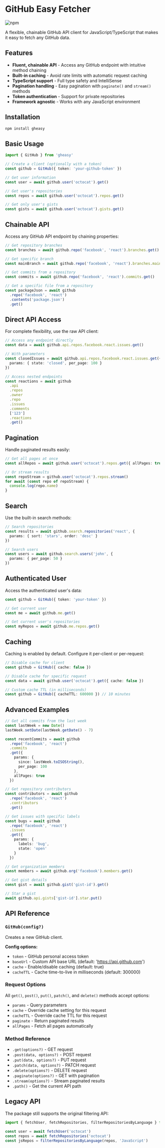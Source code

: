 # GitHub Easy Fetcher

![npm](https://img.shields.io/npm/v/gheasy)

A flexible, chainable GitHub API client for JavaScript/TypeScript that makes it easy to fetch any GitHub data.

## Features

- **Fluent, chainable API** - Access any GitHub endpoint with intuitive method chaining
- **Built-in caching** - Avoid rate limits with automatic request caching
- **TypeScript support** - Full type safety and IntelliSense
- **Pagination handling** - Easy pagination with `paginate()` and `stream()` methods
- **Token authentication** - Support for private repositories
- **Framework agnostic** - Works with any JavaScript environment

## Installation

```bash
npm install gheasy
```

## Basic Usage

```typescript
import { GitHub } from 'gheasy'

// Create a client (optionally with a token)
const github = GitHub({ token: 'your-github-token' })

// Get user information
const user = await github.user('octocat').get()

// Get user's repositories
const repos = await github.user('octocat').repos.get()

// Get only user's gists
const gists = await github.user('octocat').gists.get()
```

## Chainable API

Access any GitHub API endpoint by chaining properties:

```typescript
// Get repository branches
const branches = await github.repo('facebook', 'react').branches.get()

// Get specific branch
const mainBranch = await github.repo('facebook', 'react').branches.main.get()

// Get commits from a repository
const commits = await github.repo('facebook', 'react').commits.get()

// Get a specific file from a repository
const packageJson = await github
  .repo('facebook', 'react')
  .contents('package.json')
  .get()
```

## Direct API Access

For complete flexibility, use the raw API client:

```typescript
// Access any endpoint directly
const data = await github.api.repos.facebook.react.issues.get()

// With parameters
const closedIssues = await github.api.repos.facebook.react.issues.get({
  params: { state: 'closed', per_page: 100 }
})

// Access nested endpoints
const reactions = await github
  .api
  .repos
  .owner
  .repo
  .issues
  .comments
  ['123']
  .reactions
  .get()
```

## Pagination

Handle paginated results easily:

```typescript
// Get all pages at once
const allRepos = await github.user('octocat').repos.get({ allPages: true })

// Or stream results
const repoStream = github.user('octocat').repos.stream()
for await (const repo of repoStream) {
  console.log(repo.name)
}
```

## Search

Use the built-in search methods:

```typescript
// Search repositories
const results = await github.search.repositories('react', {
  params: { sort: 'stars', order: 'desc' }
})

// Search users
const users = await github.search.users('john', {
  params: { per_page: 50 }
})
```

## Authenticated User

Access the authenticated user's data:

```typescript
const github = GitHub({ token: 'your-token' })

// Get current user
const me = await github.me.get()

// Get current user's repositories
const myRepos = await github.me.repos.get()
```

## Caching

Caching is enabled by default. Configure it per-client or per-request:

```typescript
// Disable cache for client
const github = GitHub({ cache: false })

// Disable cache for specific request
const data = await github.user('octocat').get({ cache: false })

// Custom cache TTL (in milliseconds)
const github = GitHub({ cacheTTL: 600000 }) // 10 minutes
```

## Advanced Examples

```typescript
// Get all commits from the last week
const lastWeek = new Date()
lastWeek.setDate(lastWeek.getDate() - 7)

const recentCommits = await github
  .repo('facebook', 'react')
  .commits
  .get({
    params: {
      since: lastWeek.toISOString(),
      per_page: 100
    },
    allPages: true
  })

// Get repository contributors
const contributors = await github
  .repo('facebook', 'react')
  .contributors
  .get()

// Get issues with specific labels
const bugs = await github
  .repo('facebook', 'react')
  .issues
  .get({
    params: {
      labels: 'bug',
      state: 'open'
    }
  })

// Get organization members
const members = await github.org('facebook').members.get()

// Get gist details
const gist = await github.gist('gist-id').get()

// Star a gist
await github.api.gists['gist-id'].star.put()
```

## API Reference

### `GitHub(config?)`

Creates a new GitHub client.

**Config options:**
- `token` - GitHub personal access token
- `baseUrl` - Custom API base URL (default: 'https://api.github.com')
- `cache` - Enable/disable caching (default: true)
- `cacheTTL` - Cache time-to-live in milliseconds (default: 300000)

### Request Options

All `get()`, `post()`, `put()`, `patch()`, and `delete()` methods accept options:

- `params` - Query parameters
- `cache` - Override cache setting for this request
- `cacheTTL` - Override cache TTL for this request
- `paginate` - Return paginated results
- `allPages` - Fetch all pages automatically

### Method Reference

- `.get(options?)` - GET request
- `.post(data, options?)` - POST request
- `.put(data, options?)` - PUT request
- `.patch(data, options?)` - PATCH request
- `.delete(options?)` - DELETE request
- `.paginate(options?)` - GET with pagination
- `.stream(options?)` - Stream paginated results
- `.path()` - Get the current API path

## Legacy API

The package still supports the original filtering API:

```typescript
import { fetchUser, fetchRepositories, filterRepositoriesByLanguage } from 'gheasy'

const user = await fetchUser('octocat')
const repos = await fetchRepositories('octocat')
const jsRepos = filterRepositoriesByLanguage(repos, 'JavaScript')
```
